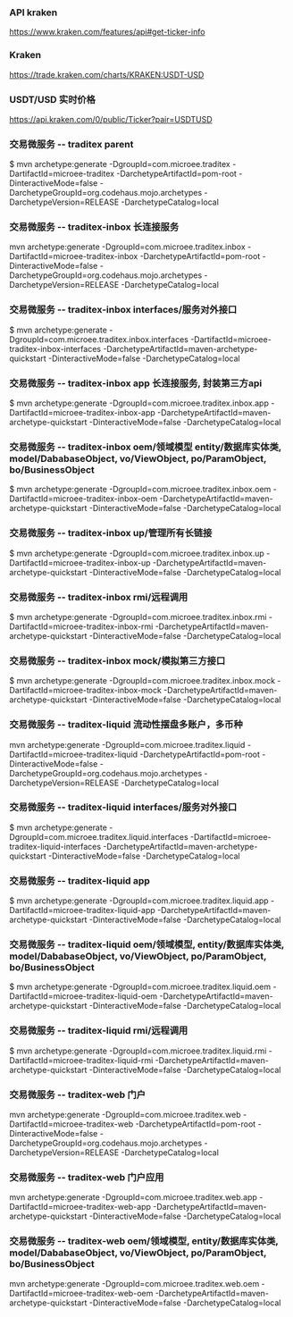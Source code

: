 
### API kraken
https://www.kraken.com/features/api#get-ticker-info

### Kraken
https://trade.kraken.com/charts/KRAKEN:USDT-USD

### USDT/USD 实时价格
https://api.kraken.com/0/public/Ticker?pair=USDTUSD



### 交易微服务 -- traditex parent
$ mvn archetype:generate -DgroupId=com.microee.traditex -DartifactId=microee-traditex -DarchetypeArtifactId=pom-root -DinteractiveMode=false -DarchetypeGroupId=org.codehaus.mojo.archetypes -DarchetypeVersion=RELEASE -DarchetypeCatalog=local

### 交易微服务 -- traditex-inbox 长连接服务
mvn archetype:generate -DgroupId=com.microee.traditex.inbox -DartifactId=microee-traditex-inbox -DarchetypeArtifactId=pom-root -DinteractiveMode=false -DarchetypeGroupId=org.codehaus.mojo.archetypes -DarchetypeVersion=RELEASE -DarchetypeCatalog=local
### 交易微服务 -- traditex-inbox interfaces/服务对外接口
$ mvn archetype:generate -DgroupId=com.microee.traditex.inbox.interfaces -DartifactId=microee-traditex-inbox-interfaces -DarchetypeArtifactId=maven-archetype-quickstart -DinteractiveMode=false -DarchetypeCatalog=local
### 交易微服务 -- traditex-inbox app 长连接服务, 封装第三方api
$ mvn archetype:generate -DgroupId=com.microee.traditex.inbox.app -DartifactId=microee-traditex-inbox-app -DarchetypeArtifactId=maven-archetype-quickstart -DinteractiveMode=false -DarchetypeCatalog=local
### 交易微服务 -- traditex-inbox oem/领域模型 entity/数据库实体类, model/DababaseObject, vo/ViewObject, po/ParamObject, bo/BusinessObject
$ mvn archetype:generate -DgroupId=com.microee.traditex.inbox.oem -DartifactId=microee-traditex-inbox-oem -DarchetypeArtifactId=maven-archetype-quickstart -DinteractiveMode=false -DarchetypeCatalog=local
### 交易微服务 -- traditex-inbox up/管理所有长链接
$ mvn archetype:generate -DgroupId=com.microee.traditex.inbox.up -DartifactId=microee-traditex-inbox-up -DarchetypeArtifactId=maven-archetype-quickstart -DinteractiveMode=false -DarchetypeCatalog=local
### 交易微服务 -- traditex-inbox rmi/远程调用
$ mvn archetype:generate -DgroupId=com.microee.traditex.inbox.rmi -DartifactId=microee-traditex-inbox-rmi -DarchetypeArtifactId=maven-archetype-quickstart -DinteractiveMode=false -DarchetypeCatalog=local
### 交易微服务 -- traditex-inbox mock/模拟第三方接口
$ mvn archetype:generate -DgroupId=com.microee.traditex.inbox.mock -DartifactId=microee-traditex-inbox-mock -DarchetypeArtifactId=maven-archetype-quickstart -DinteractiveMode=false -DarchetypeCatalog=local

### 交易微服务 -- traditex-liquid 流动性摆盘多账户，多币种
mvn archetype:generate -DgroupId=com.microee.traditex.liquid -DartifactId=microee-traditex-liquid -DarchetypeArtifactId=pom-root -DinteractiveMode=false -DarchetypeGroupId=org.codehaus.mojo.archetypes -DarchetypeVersion=RELEASE -DarchetypeCatalog=local
### 交易微服务 -- traditex-liquid interfaces/服务对外接口
$ mvn archetype:generate -DgroupId=com.microee.traditex.liquid.interfaces -DartifactId=microee-traditex-liquid-interfaces -DarchetypeArtifactId=maven-archetype-quickstart -DinteractiveMode=false -DarchetypeCatalog=local
### 交易微服务 -- traditex-liquid app
$ mvn archetype:generate -DgroupId=com.microee.traditex.liquid.app -DartifactId=microee-traditex-liquid-app -DarchetypeArtifactId=maven-archetype-quickstart -DinteractiveMode=false -DarchetypeCatalog=local
### 交易微服务 -- traditex-liquid oem/领域模型, entity/数据库实体类, model/DababaseObject, vo/ViewObject, po/ParamObject, bo/BusinessObject
$ mvn archetype:generate -DgroupId=com.microee.traditex.liquid.oem -DartifactId=microee-traditex-liquid-oem -DarchetypeArtifactId=maven-archetype-quickstart -DinteractiveMode=false -DarchetypeCatalog=local
### 交易微服务 -- traditex-liquid rmi/远程调用
$ mvn archetype:generate -DgroupId=com.microee.traditex.liquid.rmi -DartifactId=microee-traditex-liquid-rmi -DarchetypeArtifactId=maven-archetype-quickstart -DinteractiveMode=false -DarchetypeCatalog=local

### 交易微服务 -- traditex-web 门户
mvn archetype:generate -DgroupId=com.microee.traditex.web -DartifactId=microee-traditex-web -DarchetypeArtifactId=pom-root -DinteractiveMode=false -DarchetypeGroupId=org.codehaus.mojo.archetypes -DarchetypeVersion=RELEASE -DarchetypeCatalog=local
### 交易微服务 -- traditex-web 门户应用
mvn archetype:generate -DgroupId=com.microee.traditex.web.app -DartifactId=microee-traditex-web-app -DarchetypeArtifactId=maven-archetype-quickstart -DinteractiveMode=false -DarchetypeCatalog=local
### 交易微服务 -- traditex-web oem/领域模型, entity/数据库实体类, model/DababaseObject, vo/ViewObject, po/ParamObject, bo/BusinessObject
mvn archetype:generate -DgroupId=com.microee.traditex.web.oem -DartifactId=microee-traditex-web-oem -DarchetypeArtifactId=maven-archetype-quickstart -DinteractiveMode=false -DarchetypeCatalog=local
      
      
      
      
      
      
      
      
      
   